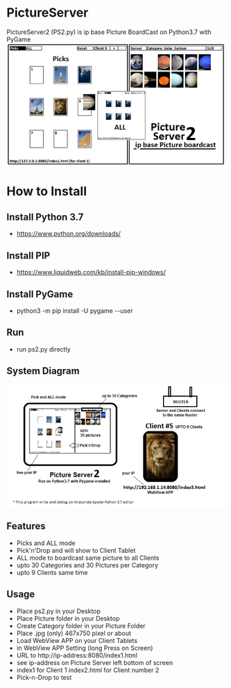 # PictureServer
PictureServer2 (PS2.py) is ip base Picture BoardCast on Python3.7 with PyGame
![PS2](https://github.com/SmazControl/PictureServer/blob/master/PictureServer.png?raw=true)

# How to Install
## Install Python 3.7
- https://www.python.org/downloads/
## Install PIP
- https://www.liquidweb.com/kb/install-pip-windows/
## Install PyGame
- python3 -m pip install -U pygame --user
## Run
- run ps2.py directly 

## System Diagram
![Picture Server Diagram](https://github.com/SmazControl/PictureServer/blob/master/PS_diagram.png?raw=true)

## Features
- Picks and ALL mode
- Pick'n'Drop and will show to Client Tablet
- ALL mode to boardcast same picture to all Clients
- upto 30 Categories and 30 Pictures per Category
- upto 9 Clients same time

## Usage
- Place ps2.py in your Desktop
- Place Picture folder in your Desktop
- Create Category folder in your Picture Folder
- Place .jpg (only) 467x750 pixel or about
- Load WebView APP on your Client Tablets
- in WebView APP Setting (long Press on Screen) 
- URL to http://ip-address:8080/index1.html
- see ip-address on Picture Server left bottom of screen
- index1 for Client 1 index2.html for Client number 2
- Pick-n-Drop to test


